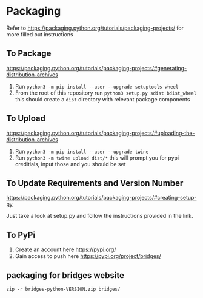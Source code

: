 # Packaging
Refer to https://packaging.python.org/tutorials/packaging-projects/
for more filled out instructions

## To Package
https://packaging.python.org/tutorials/packaging-projects/#generating-distribution-archives
1. Run `python3 -m pip install --user --upgrade setuptools wheel`
2. From the root of this repository run `python3 setup.py sdist bdist_wheel` this should create a `dist` directory with relevant package components

## To Upload
https://packaging.python.org/tutorials/packaging-projects/#uploading-the-distribution-archives
1. Run `python3 -m pip install --user --upgrade twine`
2. Run `python3 -m twine upload dist/*` this will prompt you for pypi creditials, input those and you should be set

## To Update Requirements and Version Number
https://packaging.python.org/tutorials/packaging-projects/#creating-setup-py

Just take a look at setup.py and follow the instructions provided in the link.

## To PyPi
1. Create an account here https://pypi.org/
2. Gain access to push here https://pypi.org/project/bridges/

## packaging for bridges website

```
zip -r bridges-python-VERSION.zip bridges/
```
